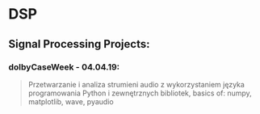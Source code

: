 # DSP

## Signal Processing Projects:

### dolbyCaseWeek - 04.04.19:
>Przetwarzanie i analiza strumieni audio z wykorzystaniem języka programowania Python i zewnętrznych bibliotek, basics of: numpy, matplotlib, wave, pyaudio
